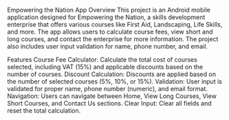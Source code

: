 Empowering the Nation App
Overview
This project is an Android mobile application designed for Empowering the Nation, a skills development enterprise that offers various courses like First Aid, Landscaping, Life Skills, and more. 
The app allows users to calculate course fees, view short and long courses, and contact the enterprise for more information. The project also includes user input validation for name, phone number, and email.

Features
Course Fee Calculator: Calculate the total cost of courses selected, including VAT (15%) and applicable discounts based on the number of courses.
Discount Calculation: Discounts are applied based on the number of selected courses (5%, 10%, or 15%).
Validation: User input is validated for proper name, phone number (numeric), and email format.
Navigation: Users can navigate between Home, View Long Courses, View Short Courses, and Contact Us sections.
Clear Input: Clear all fields and reset the total calculation.
